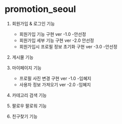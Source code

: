 
# promotion_seoul
1. 회원가입 & 로그인 기능
   + 회원가입 기능 구현 ver -1.0 -안선정
   + 회원가입 세부 기능 구현 ver -2.0 안선정
   + 회원가입시 프로필 정보 초기화 구현 ver -3.0 -안선정
   
2. 게시물 기능

      
3. 마이페이지 기능
   + 프로필 사진 변경 구현 ver -1.0 -임혜지
   + 사용자 정보 가져오기 ver -2.0 -임혜지

4. 카테고리 검색 기능

      
5. 팔로우 팔로워 기능


6. 친구찾기 기능

